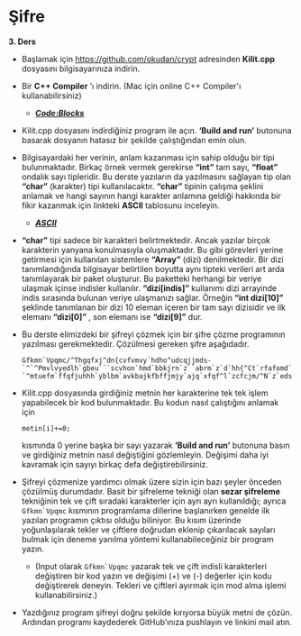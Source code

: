 # Şifre

**3. Ders**



  -	Başlamak için https://github.com/okudan/crypt adresinden **Kilit.cpp** dosyasını bilgisayarınıza indirin.
  -	Bir **C++ Compiler** ’ı indirin. (Mac için online C++ Compiler'ı kullanabilirsiniz)
	- ***[Code:Blocks](http://www.codeblocks.org/downloads/26)***
  -	Kilit.cpp dosyasını indirdiğiniz program ile açın. **‘Build and run’** butonuna basarak dosyanın hatasız bir şekilde çalıştığından emin olun.
  
  -	Bilgisayardaki her verinin, anlam kazanması için sahip olduğu bir tipi bulunmaktadır. Birkaç örnek vermek gerekirse **“int”** tam sayı, **“float”** ondalık sayı tipleridir. Bu derste yazıların da yazılmasını sağlayan tip olan **“char”** (karakter) tipi kullanılacaktır. **“char”** tipinin çalışma şeklini anlamak ve hangi sayının hangi karakter anlamına geldiği hakkında bir fikir kazanmak için linkteki **ASCII** tablosunu inceleyin.
	- ***[ASCII](https://en.cppreference.com/w/cpp/language/ascii)***
  -	**“char”** tipi sadece bir karakteri belirtmektedir. Ancak yazılar birçok karakterin yanyana konulmasıyla oluşmaktadır. Bu gibi görevleri yerine getirmesi için kullanılan sistemlere **“Array”** (dizi) denilmektedir. Bir dizi tanımlandığında bilgisayar belirtilen boyutta aynı tipteki verileri art arda tanımlayarak bir paket oluşturur. Bu paketteki herhangi bir veriye ulaşmak içinse indisler kullanılır. **“dizi[indis]”** kullanımı dizi arrayinde indis sırasında bulunan veriye ulaşmanızı sağlar. Örneğin **“int dizi[10]”** şeklinde tanımlanan bir dizi 10 eleman içeren bir tam sayı dizisidir ve ilk elemanı **“dizi[0]”** , son elemanı ise **“dizi[9]”** dur.

  -	Bu derste elimizdeki bir şifreyi çözmek için bir şifre çözme programının yazılması gerekmektedir. Çözülmesi gereken şifre aşağıdadır.
	```
	Gfkmn`Vpqmc/^Thgqfxj^dn{cvfvmvy`hdho^udcqjjmds-`^`^Pmvlvyedlh`gbeu```scvhon`hmd`bbkjrn`z``abrm`z`d`hh{^Ct`rfafomd``mlbmŰ{`^hdsdldo^tdzkfqjm`kjrudth`htsf^cts`e`"^`^`0``edu^Bqetjmp^VMP^2^bcfs`lbuj^ltdtl^tdsup^2^bcfs`GD,TQ13`tmss`tnohl^tdorpq`1tds^u`od`cjrj,ehth`cjrj,fqldl^ktnofq`^`^`rpm`nm`s`l^jkfqmdzdo^edsrmdscf^pxvm`hdho^ltmkbmn`oh{^hdsdldddl^pkbm`rjesd`lblq08^ehs-`^mtuefm`ffqfjuhhh`yblbm`avkbajkfbffjmjy`ajq`xfqf^l`zcfcjm/^N`z`eds^pkn`e`o^brm`"
	```
	
  -	Kilit.cpp dosyasında girdiğiniz metnin her karakterine tek tek işlem yapabilecek bir kod bulunmaktadır. Bu kodun nasıl çalıştığını anlamak için 
	```
	metin[i]+=0;
	```
	kısmında 0 yerine başka bir sayı yazarak **‘Build and run’** butonuna basın ve girdiğiniz metnin nasıl değiştiğini gözlemleyin. Değişimi daha iyi kavramak için sayıyı birkaç defa değiştirebilirsiniz.
  -	Şifreyi çözmenize yardımcı olmak üzere sizin için bazı şeyler önceden çözülmüş durumdadır. Basit bir şifreleme tekniği olan **sezar şifreleme** tekniğinin tek ve çift sıradaki karakterler için ayrı ayrı kullanıldığı; ayrıca ``` Gfkmn`Vpqmc ``` kısmının programlama dillerine başlanırken genelde ilk yazılan programın çıktısı olduğu biliniyor. Bu kısım üzerinde yoğunlaşılarak tekler ve çiftlere doğrudan eklenip çıkarılacak sayıları bulmak için deneme yanılma yöntemi kullanabileceğiniz bir program yazın.
	- (Input olarak ``` Gfkmn`Vpqmc ``` yazarak tek ve çift indisli karakterleri değiştiren bir kod yazın ve değişimi (+) ve (-) değerler için kodu değiştirerek deneyin. Tekleri ve çiftleri ayırmak için mod alma işlemi kullanabilirsiniz.)
  -	Yazdığınız program şifreyi doğru şekilde kırıyorsa büyük metni de çözün. Ardından programı kaydederek GitHub’ınıza pushlayın ve linkini mail atın.